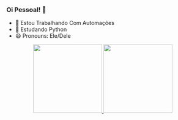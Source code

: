 ### Oi Pessoal! 👋

- 🔭 Estou Trabalhando Com Automações
- 🌱 Estudando Python
- 😄 Pronouns: Ele/Dele
<div align="center">
  <a href="https://github.com/PauloVitorBots">
  <img height="180em" src="https://github-readme-stats.vercel.app/api?username=PauloVitorBots&show_icons=true&theme=white&include_all_commits=true&count_private=true"/>
  <img height="180em" src="https://github-readme-stats.vercel.app/api/top-langs/?username=PauloVitorBots&layout=compact&langs_count=7&theme=dracula"/>
</div>
